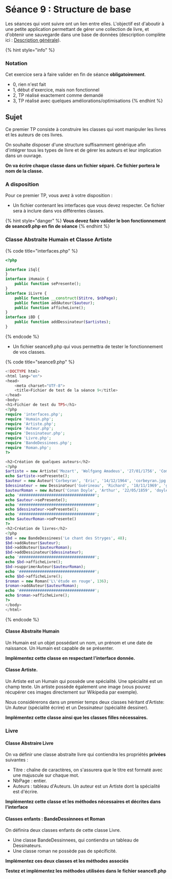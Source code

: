 # Séance 9 : Structure de base

Les séances qui vont suivre ont un lien entre elles. L'objectif est d'aboutir à une petite application permettant de gérer une collection de livre, et d'obtenir une sauvegarde dans une base de données \(description complète ici : [Description générale](description-generale.md)\).

{% hint style="info" %}
### Notation

Cet exercice sera à faire valider en fin de séance **obligatoirement**.

* 0, rien n'est fait
* 1, début d'exercice, mais non fonctionnel
* 2, TP réalisé exactement comme demandé
* 3, TP réalisé avec quelques améliorations/optimisations
{% endhint %}

## Sujet

Ce premier TP consiste à construire les classes qui vont manipuler les livres et les auteurs de ces livres.

On souhaite disposer d'une structure suffisamment générique afin d'intégrer tous les types de livre et de gérer les auteurs et leur implication dans un ouvrage.

**On va écrire chaque classe dans un fichier séparé. Ce fichier portera le nom de la classe.**

### A disposition

Pour ce premier TP, vous avez à votre disposition :

* Un fichier contenant les interfaces que vous devez respecter. Ce fichier sera à inclure dans vos différentes classes.

{% hint style="danger" %}
**Vous devez faire valider le bon fonctionnement de seance9.php en fin de séance**
{% endhint %}

### Classe Abstraite Humain et Classe Artiste

{% code title="interfaces.php" %}
```php
<?php

interface iSql{
}
interface iHumain {
    public function sePresente();
}
interface iLivre {
    public function __construct($titre, $nbPage);
    public function addAuteur($auteur);
    public function afficheLivre();
}
interface iBD {
    public function addDessinateur($artistes);
}

```
{% endcode %}

* Un fichier seance9.php qui vous permettra de tester le fonctionnement de vos classes.

{% code title="seance9.php" %}
```php
<!DOCTYPE html>
<html lang="en">
<head>
    <meta charset="UTF-8">
    <title>Fichier de test de la séance 9</title>
</head>
<body>
<h1>Fichier de test du TP5</h1>
<?php
require 'interfaces.php';
require 'Humain.php';
require 'Artiste.php';
require 'Auteur.php';
require 'Dessinateur.php';
require 'Livre.php';
require 'BandeDessinees.php';
require 'Roman.php';
?>

<h2>Création de quelques auteurs</h2>
<?php
$artiste = new Artiste('Mozart', 'Wolfgang Amadeus', '27/01/1756', 'Compositeur', 'mozart.jpg');
echo $artiste->sePresente();
$auteur = new Auteur('Corbeyran', 'Eric', '14/12/1964', 'corbeyran.jpg');
$dessinateur = new Dessinateur('Guérineau', 'Richard', '18/11/1969', 'guerineau.jpg');
$auteurRoman = new Auteur('Conan Doyle', 'Arthur', '22/05/1859', 'doyle.jpg');
echo '#################################';
echo $auteur->sePresente();
echo '#################################';
echo $dessinateur->sePresente();
echo '#################################';
echo $auteurRoman->sePresente()
?>
<h2>Création de livres</h2>
<?php
$bd = new BandeDessinees('Le chant des Stryges', 48);
$bd->addAuteur($auteur);
$bd->addAuteur($auteurRoman);
$bd->addDessinateur($dessinateur);
echo '#################################';
echo $bd->afficheLivre();
$bd->supprimerAuteur($auteurRoman);
echo '#################################';
echo $bd->afficheLivre();
$roman = new Roman('L\'étude en rouge', 136);
$roman->addAuteur($auteurRoman);
echo '#################################';
echo $roman->afficheLivre();
?>
</body>
</html>

```
{% endcode %}

#### Classe Abstraite Humain

Un Humain est un objet possédant un nom, un prénom et une date de naissance. Un Humain est capable de se présenter.

**Implémentez cette classe en respectant l'interface donnée.**

#### Classe Artiste.

Un Artiste est un Humain qui possède une spécialité. Une spécialité est un champ texte. Un artiste possède également une image \(vous pouvez récupérer ces images directement sur Wikipedia par exemple\).

Nous considérerons dans un premier temps deux classes héritant d'Artiste: Un Auteur \(spécialité écrire\) et un Dessinateur \(spécialité dessiner\).

**Implémentez cette classe ainsi que les classes filles nécessaires.**

### Livre

#### Classe Abstraire Livre

On va définir une classe abstraite livre qui contiendra les propriétés **privées** suivantes :

* Titre : chaîne de caractères, on s'assurera que le titre est formaté avec une majuscule sur chaque mot.
* NbPage : entier.
* Auteurs : tableau d'Auteurs. Un auteur est un Artiste dont la spécialité est d'écrire.

**Implémentez cette classe et les méthodes nécessaires et décrites dans l'interface**

#### Classes enfants : BandeDessinnees et Roman

On définira deux classes enfants de cette classe Livre.

* Une classe BandeDessinnees, qui contiendra un tableau de Dessinateurs.
* Une classe roman ne possède pas de spécificité.

**Implémentez ces deux classes et les méthodes associés**

**Testez et implémentez les méthodes utilisées dans le fichier seance9.php**

